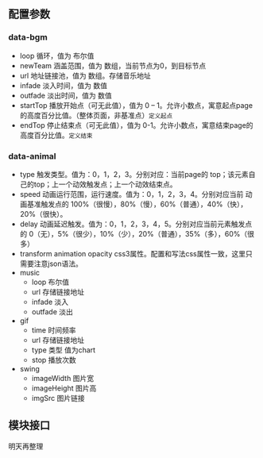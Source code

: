 ## 配置参数

### data-bgm

- loop  循环，值为 布尔值
- newTeam  涵盖范围，值为 数组，当前节点为0，到目标节点  
- url  地址链接池，值为 数组。存储音乐地址
- infade  淡入时间，值为 数值
- outfade  淡出时间，值为 数值
- startTop  播放开始点（可无此值），值为 0 – 1。允许小数点，寓意起点page的高度百分比值。（整体页面，非基准点）`定义起点`
- endTop 停止结束点（可无此值），值为 0-1。允许小数点，寓意结束page的高度百分比值。`定义结束`

### data-animal

- type  触发类型。值为：0，1，2，3。分别对应：当前page的 top；该元素自己的top；上一个动效触发点；上一个动效结束点。  
- speed  动画运行范围，运行速度。值为：0，1，2，3，4。分别对应当前 动画基准触发点的 100%（很慢），80%（慢），60%（普通），40%（快），20%（很快）。  
- delay  动画延迟触发。值为：0，1，2，3，4，5。分别对应当前元素触发点的 0（无），5%（很少），10%（少），20%（普通），35%（多），60%（很多） 
- transform   animation   opacity   css3属性。配置和写法css属性一致，这里只需要注意json语法。
- music 
  - loop  布尔值
  - url  存储链接地址
  - infade  淡入
  - outfade  淡出
- gif
  - time  时间频率
  - url  存储链接地址
  - type 类型 值为chart
  - stop  播放次数
- swing
  - imageWidth  图片宽
  - imageHeight  图片高
  - imgSrc  图片链接

## 模块接口

明天再整理